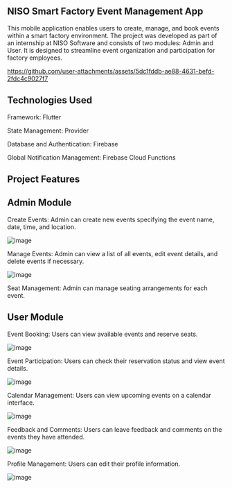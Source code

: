 ## NISO Smart Factory Event Management App
This mobile application enables users to create, manage, and book events within a smart factory environment. The project was developed as part of an internship at NISO Software and consists of two modules: Admin and User. 
It is designed to streamline event organization and participation for factory employees.



https://github.com/user-attachments/assets/5dc1fddb-ae88-4631-befd-2fdc4c9027f7



## Technologies Used

Framework: Flutter

State Management: Provider

Database and Authentication: Firebase

Global Notification Management: Firebase Cloud Functions

## Project Features

## Admin Module
Create Events: Admin can create new events specifying the event name, date, time, and location.

![image](https://github.com/user-attachments/assets/662e6ba8-b32d-453e-a4c9-7f4bf5662efc)


Manage Events: Admin can view a list of all events, edit event details, and delete events if necessary.

![image](https://github.com/user-attachments/assets/e00432a7-1f2f-40a5-b41b-f3ca8c6adeb4)


Seat Management: Admin can manage seating arrangements for each event.
## User Module
Event Booking: Users can view available events and reserve seats.

![image](https://github.com/user-attachments/assets/d5cb7362-3181-4f90-a187-f71e5f872a1a)


Event Participation: Users can check their reservation status and view event details.

![image](https://github.com/user-attachments/assets/83781091-4dd0-4731-a960-49f7beecc9df)


Calendar Management: Users can view upcoming events on a calendar interface.

![image](https://github.com/user-attachments/assets/1c4f2e0e-e5fe-4ad5-9886-f880b424c1a4)


Feedback and Comments: Users can leave feedback and comments on the events they have attended.

![image](https://github.com/user-attachments/assets/6d32ac92-a3f0-415c-9f82-7f9b9a8cacef)


Profile Management: Users can edit their profile information.

![image](https://github.com/user-attachments/assets/5d161b86-46f5-4579-bfaf-fea04d233e60)

